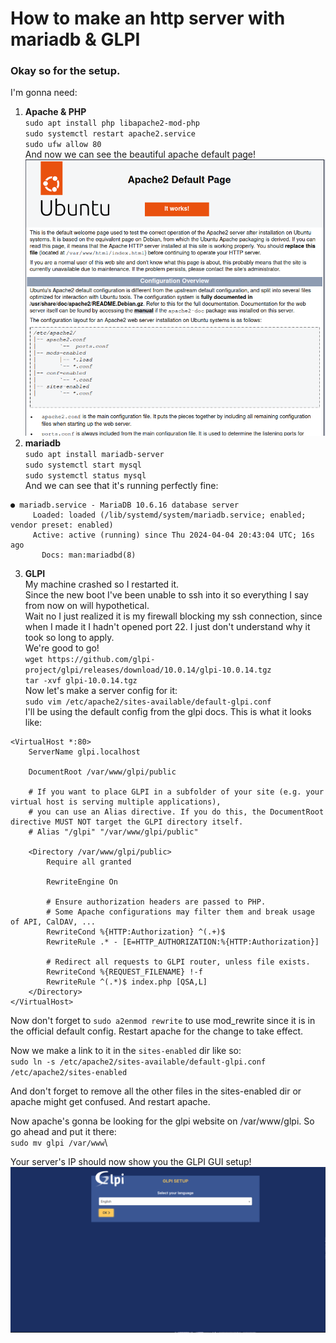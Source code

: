 # How to make an http server with mariadb & GLPI

### Okay so for the setup.

I'm gonna need:

1. **Apache & PHP**\
`sudo apt install php libapache2-mod-php`\
`sudo systemctl restart apache2.service`\
`sudo ufw allow 80`\
And now we can see the beautiful apache default page!\
![alt text](/assets/apache_greeting.png "Title")
2. **mariadb**\
`sudo apt install mariadb-server`\
`sudo systemctl start mysql`\
`sudo systemctl status mysql`\
And we can see that it's running perfectly fine:
```
● mariadb.service - MariaDB 10.6.16 database server
     Loaded: loaded (/lib/systemd/system/mariadb.service; enabled; vendor preset: enabled)
     Active: active (running) since Thu 2024-04-04 20:43:04 UTC; 16s ago
       Docs: man:mariadbd(8)
```
3. **GLPI**\
My machine crashed so I restarted it.\
Since the new boot I've been unable to ssh into it so everything I say from now on will hypothetical.\
Wait no I just realized it is my firewall blocking my ssh connection, since when I made it I hadn't opened port 22.
I just don't understand why it took so long to apply.\
We're good to go!\
`wget https://github.com/glpi-project/glpi/releases/download/10.0.14/glpi-10.0.14.tgz`\
`tar -xvf glpi-10.0.14.tgz`\
Now let's make a server config for it:\
`sudo vim /etc/apache2/sites-available/default-glpi.conf`\
I'll be using the default config from the glpi docs. This is what it looks like:
```
<VirtualHost *:80>
    ServerName glpi.localhost

    DocumentRoot /var/www/glpi/public

    # If you want to place GLPI in a subfolder of your site (e.g. your virtual host is serving multiple applications),
    # you can use an Alias directive. If you do this, the DocumentRoot directive MUST NOT target the GLPI directory itself.
    # Alias "/glpi" "/var/www/glpi/public"

    <Directory /var/www/glpi/public>
        Require all granted

        RewriteEngine On

        # Ensure authorization headers are passed to PHP.
        # Some Apache configurations may filter them and break usage of API, CalDAV, ...
        RewriteCond %{HTTP:Authorization} ^(.+)$
        RewriteRule .* - [E=HTTP_AUTHORIZATION:%{HTTP:Authorization}]

        # Redirect all requests to GLPI router, unless file exists.
        RewriteCond %{REQUEST_FILENAME} !-f
        RewriteRule ^(.*)$ index.php [QSA,L]
    </Directory>
</VirtualHost>
```

Now don't forget to `sudo a2enmod rewrite` to use mod_rewrite since it is in the official default config. Restart apache for the change to take effect.

Now we make a link to it in the `sites-enabled` dir like so:\
`sudo ln -s /etc/apache2/sites-available/default-glpi.conf /etc/apache2/sites-enabled`

And don't forget to remove all the other files in the sites-enabled dir or apache might get confused. And restart apache.

Now apache's gonna be looking for the glpi website on /var/www/glpi. So go ahead and put it there:\
`sudo mv glpi /var/www`\

Your server's IP should now show you the GLPI GUI setup!\
![alt text](/assets/glpi_setup_greeting.png "Title")
